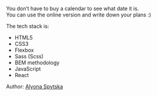 You don’t have to buy a calendar to see what date it is.<br>
You can use the online version and write down your plans :)

The tech stack is:

<ul>
<li>HTML5</li>
<li>CSS3</li>
<li>Flexbox</li>
<li>Sass (Scss)</li>
<li>BEM methodology</li>
<li>JavaScript</li>
<li>React</li>
</ul>

Author: <a href="https://github.com/SaraFilin">Alyona Spytska<a>
